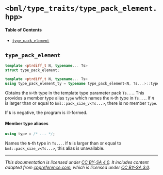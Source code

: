# `<bml/type_traits/type_pack_element.hpp>`
#### Table of Contents
- [`type_pack_element`](#type_pack_element)

## `type_pack_element`
```c++
template <ptrdiff_t N, typename... Ts>
struct type_pack_element;

template <ptrdiff_t N, typename... Ts>
using type_pack_element_ty = typename type_pack_element<N, Ts...>::type;
```
Obtains the `N`-th type in the template type parameter pack `Ts...`. This provides a member type
alias `type` which names the `N`-th type in `Ts...`. If `N` is larger than or equal to
`bml::pack_size_v<Ts...>`, there is no member `type`.

If `N` is negative, the program is ill-formed.

#### Member type aliases
```c++
using type = /* ... */;
```
Names the `N`-th type in `Ts...`. If `N` is larger than or equal to `bml::pack_size_v<Ts...>`, this
alias is unavailable.

---
*This documentation is licensed under [CC BY-SA 4.0][1]. It includes content adapted from
[cppreference.com][2], which is licensed under [CC BY-SA 3.0][3].*

[1]: https://creativecommons.org/licenses/by-sa/4.0
[2]: https://en.cppreference.com
[3]: https://creativecommons.org/licenses/by-sa/3.0
